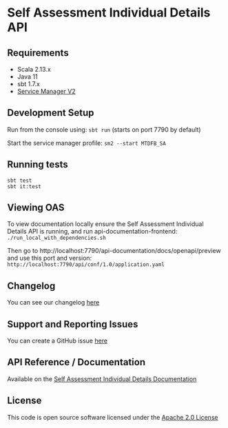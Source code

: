Self Assessment Individual Details API
========================

## Requirements

- Scala 2.13.x
- Java 11
- sbt 1.7.x
- [Service Manager V2](https://github.com/hmrc/sm2)

## Development Setup

Run from the console using: `sbt run` (starts on port 7790 by default)

Start the service manager profile: `sm2 --start MTDFB_SA`

## Running tests

```
sbt test
sbt it:test
```

## Viewing OAS

To view documentation locally ensure the Self Assessment Individual Details API is running, and run api-documentation-frontend:
`./run_local_with_dependencies.sh`

Then go to http://localhost:7790/api-documentation/docs/openapi/preview and use this port and version:
`http://localhost:7790/api/conf/1.0/application.yaml`

## Changelog

You can see our changelog [here](https://github.com/hmrc/income-tax-mtd-changelog)

## Support and Reporting Issues

You can create a GitHub issue [here](https://github.com/hmrc/income-tax-mtd-changelog/issues)

## API Reference / Documentation

Available on
the [Self Assessment Individual Details Documentation](https://developer.service.hmrc.gov.uk/api-documentation/docs/api/service/self-assessment-individual-details-api)

## License

This code is open source software licensed under
the [Apache 2.0 License]("http://www.apache.org/licenses/LICENSE-2.0.html")
